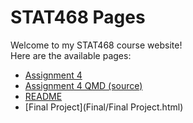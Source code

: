 # STAT468 Pages

Welcome to my STAT468 course website!  
Here are the available pages:

- [Assignment 4](Assignment_4.html)
- [Assignment 4 QMD (source)](Assignment_4.qmd)
- [README](README.md)
- [Final Project](Final/Final Project.html)
